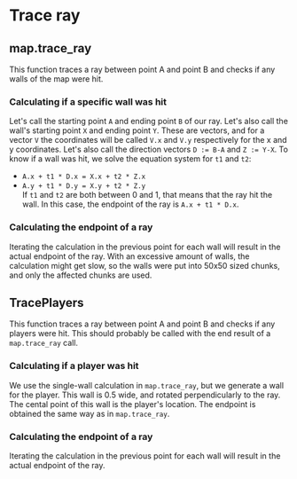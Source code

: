 # Trace ray
## map.trace_ray
This function traces a ray between point A and point B and checks if any walls of the map were hit.
### Calculating if a specific wall was hit
Let's call the starting point `A` and ending point `B` of our ray. Let's also call the wall's starting point `X` and ending point `Y`. 
These are vectors, and for a vector `V` the coordinates will be called `V.x` and `V.y` respectively for the x and y coordinates.
Let's also call the direction vectors `D := B-A` and `Z := Y-X`.
To know if a wall was hit, we solve the equation system for `t1` and `t2`:  
- `A.x + t1 * D.x = X.x + t2 * Z.x`  
- `A.y + t1 * D.y = X.y + t2 * Z.y`  
If `t1` and `t2` are both between 0 and 1, that means that the ray hit the wall. In this case, the endpoint of the ray is `A.x + t1 * D.x`.

### Calculating the endpoint of a ray
Iterating the calculation in the previous point for each wall will result in the actual endpoint of the ray. 
With an excessive amount of walls, the calculation might get slow, so the walls were put into 50x50 sized chunks, and only the affected chunks are used.

## TracePlayers
This function traces a ray between point A and point B and checks if any players were hit.
This should probably be called with the end result of a `map.trace_ray` call.

### Calculating if a player was hit
We use the single-wall calculation in `map.trace_ray`, but we generate a wall for the player. 
This wall is 0.5 wide, and rotated perpendicularly to the ray. The cental point of this wall is the player's location.
The endpoint is obtained the same way as in `map.trace_ray`.

### Calculating the endpoint of a ray
Iterating the calculation in the previous point for each wall will result in the actual endpoint of the ray. 
